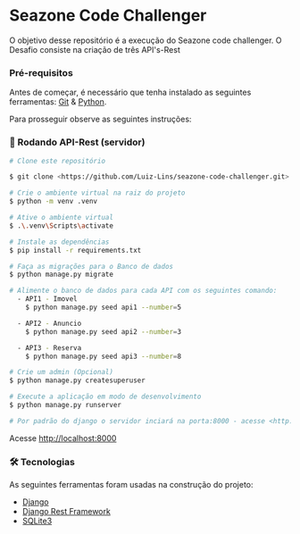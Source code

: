 # Seazone Code Challenger
O objetivo desse repositório é a execução do Seazone code challenger.
O Desafio consiste na criação de três API's-Rest 

### Pré-requisitos

Antes de começar, é necessário que tenha instalado as seguintes ferramentas:
[Git](https://git-scm.com) & [Python](https://www.python.org/downloads/).  

Para prosseguir observe as seguintes instruções:


### 🎲 Rodando API-Rest (servidor)

```bash
# Clone este repositório

$ git clone <https://github.com/Luiz-Lins/seazone-code-challenger.git>

# Crie o ambiente virtual na raiz do projeto
$ python -m venv .venv

# Ative o ambiente virtual
$ .\.venv\Scripts\activate

# Instale as dependências
$ pip install -r requirements.txt

# Faça as migrações para o Banco de dados
$ python manage.py migrate

# Alimente o banco de dados para cada API com os seguintes comando:
  - API1 - Imovel
    $ python manage.py seed api1 --number=5

  - API2 - Anuncio
    $ python manage.py seed api2 --number=3

  - API3 - Reserva
    $ python manage.py seed api3 --number=8

# Crie um admin (Opcional)
$ python manage.py createsuperuser

# Execute a aplicação em modo de desenvolvimento
$ python manage.py runserver

# Por padrão do django o servidor inciará na porta:8000 - acesse <http://localhost:8000>
```
Acesse <http://localhost:8000>

### 🛠 Tecnologias

As seguintes ferramentas foram usadas na construção do projeto:

- [Django](https://www.djangoproject.com/start/overview/)
- [Django Rest Framework](https://www.django-rest-framework.org/)
- [SQLite3](https://www.sqlite.org/index.html)
>